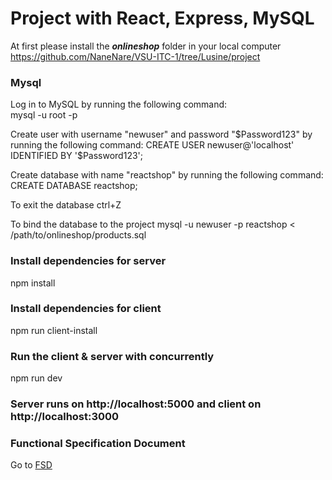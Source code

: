 # Project with React, Express, MySQL

At first please install the  ***onlineshop***  folder in your local computer                                                  
https://github.com/NaneNare/VSU-ITC-1/tree/Lusine/project

### Mysql
Log in to MySQL by running the following command:                                                               
mysql -u root -p

Create user with username  "newuser"  and password  "$Password123"                                                
by running the following command:                                                 
CREATE USER  newuser@'localhost' IDENTIFIED BY  '$Password123';

Create database with name  "reactshop" by running the following command:                             
CREATE DATABASE reactshop;

To exit the database
ctrl+Z

To bind the database to the project
mysql -u newuser -p reactshop < /path/to/onlineshop/products.sql 

### Install dependencies for server
npm install

### Install dependencies for client
npm run client-install

### Run the client & server with concurrently
npm run dev

### Server runs on http://localhost:5000 and client on http://localhost:3000

### Functional Specification Document
Go to [FSD](https://docs.google.com/document/d/1ScTjC0TPUkKFHOnRSIoKOG10LRMOKcFBom0zeYezeqE/edit?usp=sharing)

